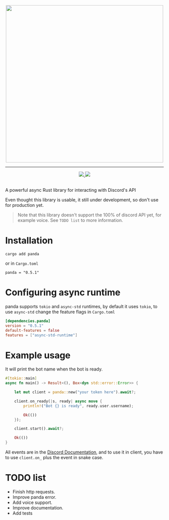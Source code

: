 <div align="center">
    <img width="500" src="https://i.postimg.cc/RhwNMHtZ/banner.png" />
</div>
<hr />
<div align="center">
    <!-- Crates version -->
    <a href="https://crates.io/crates/panda">
        <img src="https://img.shields.io/crates/v/panda?style=flat-square">
    </a>
    <!-- docs.rs -->
    <a href="https://docs.rs/panda">
        <img src="https://img.shields.io/badge/docs-online-blue?style=flat-square" />
    </a>
</div>
<br />

A powerful async Rust library for interacting with Discord's API

Even thought this library is usable, it still under development, so don't use for production yet.

> Note that this library doesn't support the 100% of discord API yet, for example voice. See `TODO list` to more information.

# Installation
```
cargo add panda
```

or in `Cargo.toml`

```
panda = "0.5.1"
```

# Configuring async runtime
panda supports `tokio` and `async-std` runtimes, by default it uses `tokio`,
to use `async-std` change the feature flags in `Cargo.toml`

```toml
[dependencies.panda]
version = "0.5.1"
default-features = false
features = ["async-std-runtime"]
```


# Example usage
It will print the bot name when the bot is ready.

```rust
#[tokio::main]
async fn main() -> Result<(), Box<dyn std::error::Error>> {

    let mut client = panda::new("your token here").await?;

    client.on_ready(|s, ready| async move {
        println!("Bot {} is ready", ready.user.username);

        Ok(())
    });

    client.start().await?;

    Ok(())
}
```

All events are in the [Discord Documentation](https://discord.com/developers/docs/topics/gateway#commands-and-events), and to use it in client, you have to use `client.on_` plus 
the event in snake case.

# TODO list

- Finish http requests.
- Improve panda error.
- Add voice support.
- Improve documentation.
- Add tests
